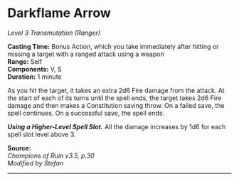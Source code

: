 # Darkflame Arrow
*Level 3 Transmutation (Ranger)*

**Casting Time:** Bonus Action, which you take immediately after hitting or missing a target with a ranged attack using a weapon  
**Range:** Self  
**Components:** V, S  
**Duration:** 1 minute

As you hit the target, it takes an extra 2d6 Fire damage from the attack. At the start of each of its turns until the spell ends, the target takes 2d6 Fire damage and then makes a Constitution saving throw. On a failed save, the spell continues. On a successful save, the spell ends.

***Using a Higher-Level Spell Slot.*** All the damage increases by 1d6 for each spell slot level above 3.

**Source:**  
*Champions of Ruin v3.5, p.30*  
*Modified by Stefan*  


---